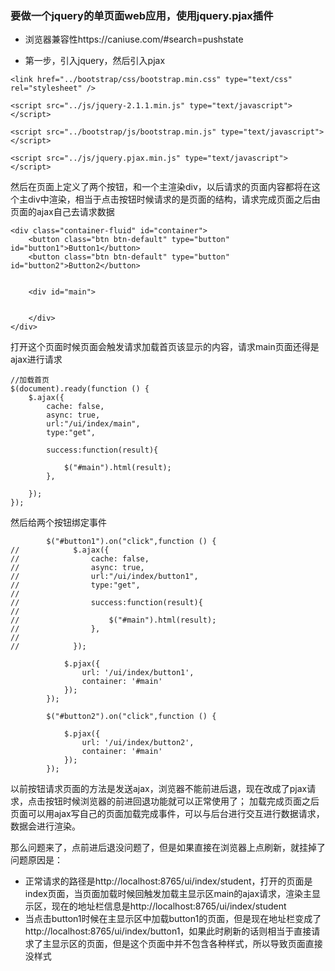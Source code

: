 ### 要做一个jquery的单页面web应用，使用jquery.pjax插件
- 浏览器兼容性https://caniuse.com/#search=pushstate

- 第一步，引入jquery，然后引入pjax
```
<link href="../bootstrap/css/bootstrap.min.css" type="text/css" rel="stylesheet" />

<script src="../js/jquery-2.1.1.min.js" type="text/javascript"></script>

<script src="../bootstrap/js/bootstrap.min.js" type="text/javascript"></script>

<script src="../js/jquery.pjax.min.js" type="text/javascript"></script>
```

然后在页面上定义了两个按钮，和一个主渲染div，以后请求的页面内容都将在这个主div中渲染，相当于点击按钮时候请求的是页面的结构，请求完成页面之后由页面的ajax自己去请求数据
```
<div class="container-fluid" id="container">
    <button class="btn btn-default" type="button" id="button1">Button1</button>
    <button class="btn btn-default" type="button" id="button2">Button2</button>


    <div id="main">


    </div>
</div>

```

打开这个页面时候页面会触发请求加载首页该显示的内容，请求main页面还得是ajax进行请求
```
//加载首页
$(document).ready(function () {
    $.ajax({
        cache: false,
        async: true,
        url:"/ui/index/main",
        type:"get",

        success:function(result){

            $("#main").html(result);
        },

    });
});

```

然后给两个按钮绑定事件
```
        $("#button1").on("click",function () {
//            $.ajax({
//                cache: false,
//                async: true,
//                url:"/ui/index/button1",
//                type:"get",
//
//                success:function(result){
//
//                    $("#main").html(result);
//                },
//
//            });

            $.pjax({
                url: '/ui/index/button1',
                container: '#main'
            });
        });
        
        $("#button2").on("click",function () {

            $.pjax({
                url: '/ui/index/button2',
                container: '#main'
            });
        });
```
以前按钮请求页面的方法是发送ajax，浏览器不能前进后退，现在改成了pjax请求，点击按钮时候浏览器的前进回退功能就可以正常使用了；
加载完成页面之后页面可以用ajax写自己的页面加载完成事件，可以与后台进行交互进行数据请求，数据会进行渲染。


那么问题来了，点前进后退没问题了，但是如果直接在浏览器上点刷新，就挂掉了
问题原因是：
- 正常请求的路径是http://localhost:8765/ui/index/student，打开的页面是index页面，当页面加载时候回触发加载主显示区main的ajax请求，渲染主显示区，现在的地址栏信息是http://localhost:8765/ui/index/student
- 当点击button1时候在主显示区中加载button1的页面，但是现在地址栏变成了http://localhost:8765/ui/index/button1，如果此时刷新的话则相当于直接请求了主显示区的页面，但是这个页面中并不包含各种样式，所以导致页面直接没样式